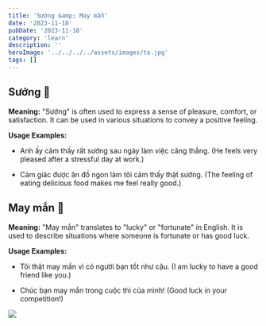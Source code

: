```yaml
---
title: 'Sướng &amp; May mắn'
date: '2023-11-18'
pubDate: '2023-11-18'
category: 'learn'
description: ''
heroImage: '../../../../assets/images/te.jpg'
tags: []
---
```


## **Sướng** 🤗

**Meaning:** "Sướng" is often used to express a sense of pleasure, comfort, or satisfaction. It can be used in various situations to convey a positive feeling.

**Usage Examples:**

- Anh ấy cảm thấy rất sướng sau ngày làm việc căng thẳng. (He feels very pleased after a stressful day at work.)

- Cảm giác được ăn đồ ngon làm tôi cảm thấy thật sướng. (The feeling of eating delicious food makes me feel really good.)

## **May mắn** 🧧

**Meaning:** "May mắn" translates to "lucky" or "fortunate" in English. It is used to describe situations where someone is fortunate or has good luck.

**Usage Examples:**

- Tôi thật may mắn vì có người bạn tốt như cậu. (I am lucky to have a good friend like you.)

- Chúc bạn may mắn trong cuộc thi của mình! (Good luck in your competition!)

![](https://malparty.cluster010.ovh.net/wp-content/uploads/2023/11/suong_ehhhh-edited-scaled.jpg)
